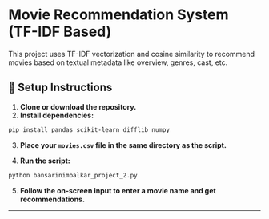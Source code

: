 # Movie Recommendation System (TF-IDF Based)

This project uses TF-IDF vectorization and cosine similarity to recommend movies based on textual metadata like overview, genres, cast, etc.

## 🔧 Setup Instructions

1. **Clone or download the repository.**
2. **Install dependencies:**

```bash
pip install pandas scikit-learn difflib numpy
```

3. **Place your `movies.csv` file in the same directory as the script.**

4. **Run the script:**

```bash
python bansarinimbalkar_project_2.py
```

5. **Follow the on-screen input to enter a movie name and get recommendations.**

---

